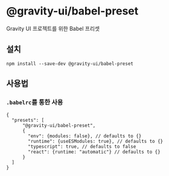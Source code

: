 # @gravity-ui/babel-preset

Gravity UI 프로젝트를 위한 Babel 프리셋

## 설치
```
npm install --save-dev @gravity-ui/babel-preset
```

## 사용법

### `.babelrc`를 통한 사용

```json5
{
  "presets": [
      "@gravity-ui/babel-preset",
      {
        "env": {modules: false}, // defaults to {}
        "runtime": {useESModules: true}, // defaults to {}
        "typescript": true, // defaults to false
        "react": {runtime: "automatic"} // defaults to {}
      }
  ]
}
```